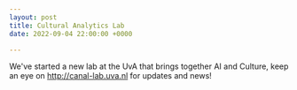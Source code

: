 ```yaml
---
layout: post
title: Cultural Analytics Lab
date: 2022-09-04 22:00:00 +0000

---
```

We've started a new lab at the UvA that brings together AI and Culture, keep an eye on http://canal-lab.uva.nl for updates and news!